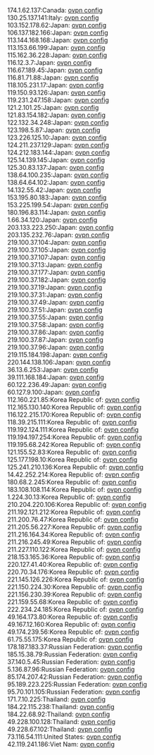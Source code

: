 174.1.62.137:Canada: [ovpn config](vpn/174_1_62_137.ovpn)  
130.25.137.141:Italy: [ovpn config](vpn/130_25_137_141.ovpn)  
103.152.178.62:Japan: [ovpn config](vpn/103_152_178_62.ovpn)  
106.137.182.166:Japan: [ovpn config](vpn/106_137_182_166.ovpn)  
113.144.168.168:Japan: [ovpn config](vpn/113_144_168_168.ovpn)  
113.153.66.199:Japan: [ovpn config](vpn/113_153_66_199.ovpn)  
115.162.36.228:Japan: [ovpn config](vpn/115_162_36_228.ovpn)  
116.12.3.7:Japan: [ovpn config](vpn/116_12_3_7.ovpn)  
116.67.189.45:Japan: [ovpn config](vpn/116_67_189_45.ovpn)  
116.81.71.88:Japan: [ovpn config](vpn/116_81_71_88.ovpn)  
118.105.231.17:Japan: [ovpn config](vpn/118_105_231_17.ovpn)  
119.150.93.126:Japan: [ovpn config](vpn/119_150_93_126.ovpn)  
119.231.247.158:Japan: [ovpn config](vpn/119_231_247_158.ovpn)  
121.2.101.25:Japan: [ovpn config](vpn/121_2_101_25.ovpn)  
121.83.154.182:Japan: [ovpn config](vpn/121_83_154_182.ovpn)  
122.132.34.248:Japan: [ovpn config](vpn/122_132_34_248.ovpn)  
123.198.5.87:Japan: [ovpn config](vpn/123_198_5_87.ovpn)  
123.226.125.10:Japan: [ovpn config](vpn/123_226_125_10.ovpn)  
124.211.237.129:Japan: [ovpn config](vpn/124_211_237_129.ovpn)  
124.212.183.144:Japan: [ovpn config](vpn/124_212_183_144.ovpn)  
125.14.139.145:Japan: [ovpn config](vpn/125_14_139_145.ovpn)  
125.30.83.137:Japan: [ovpn config](vpn/125_30_83_137.ovpn)  
138.64.100.235:Japan: [ovpn config](vpn/138_64_100_235.ovpn)  
138.64.64.102:Japan: [ovpn config](vpn/138_64_64_102.ovpn)  
14.132.55.42:Japan: [ovpn config](vpn/14_132_55_42.ovpn)  
153.195.80.183:Japan: [ovpn config](vpn/153_195_80_183.ovpn)  
153.225.199.54:Japan: [ovpn config](vpn/153_225_199_54.ovpn)  
180.196.83.114:Japan: [ovpn config](vpn/180_196_83_114.ovpn)  
1.66.34.120:Japan: [ovpn config](vpn/1_66_34_120.ovpn)  
203.133.223.250:Japan: [ovpn config](vpn/203_133_223_250.ovpn)  
203.135.232.76:Japan: [ovpn config](vpn/203_135_232_76.ovpn)  
219.100.37.104:Japan: [ovpn config](vpn/219_100_37_104.ovpn)  
219.100.37.105:Japan: [ovpn config](vpn/219_100_37_105.ovpn)  
219.100.37.107:Japan: [ovpn config](vpn/219_100_37_107.ovpn)  
219.100.37.13:Japan: [ovpn config](vpn/219_100_37_13.ovpn)  
219.100.37.177:Japan: [ovpn config](vpn/219_100_37_177.ovpn)  
219.100.37.182:Japan: [ovpn config](vpn/219_100_37_182.ovpn)  
219.100.37.19:Japan: [ovpn config](vpn/219_100_37_19.ovpn)  
219.100.37.31:Japan: [ovpn config](vpn/219_100_37_31.ovpn)  
219.100.37.49:Japan: [ovpn config](vpn/219_100_37_49.ovpn)  
219.100.37.51:Japan: [ovpn config](vpn/219_100_37_51.ovpn)  
219.100.37.55:Japan: [ovpn config](vpn/219_100_37_55.ovpn)  
219.100.37.58:Japan: [ovpn config](vpn/219_100_37_58.ovpn)  
219.100.37.86:Japan: [ovpn config](vpn/219_100_37_86.ovpn)  
219.100.37.87:Japan: [ovpn config](vpn/219_100_37_87.ovpn)  
219.100.37.96:Japan: [ovpn config](vpn/219_100_37_96.ovpn)  
219.115.184.198:Japan: [ovpn config](vpn/219_115_184_198.ovpn)  
220.144.138.106:Japan: [ovpn config](vpn/220_144_138_106.ovpn)  
36.13.6.253:Japan: [ovpn config](vpn/36_13_6_253.ovpn)  
39.111.168.184:Japan: [ovpn config](vpn/39_111_168_184.ovpn)  
60.122.236.49:Japan: [ovpn config](vpn/60_122_236_49.ovpn)  
60.127.9.100:Japan: [ovpn config](vpn/60_127_9_100.ovpn)  
112.160.221.85:Korea Republic of: [ovpn config](vpn/112_160_221_85.ovpn)  
112.165.130.140:Korea Republic of: [ovpn config](vpn/112_165_130_140.ovpn)  
116.122.215.170:Korea Republic of: [ovpn config](vpn/116_122_215_170.ovpn)  
118.39.215.111:Korea Republic of: [ovpn config](vpn/118_39_215_111.ovpn)  
119.192.124.111:Korea Republic of: [ovpn config](vpn/119_192_124_111.ovpn)  
119.194.197.254:Korea Republic of: [ovpn config](vpn/119_194_197_254.ovpn)  
119.195.68.242:Korea Republic of: [ovpn config](vpn/119_195_68_242.ovpn)  
121.155.52.83:Korea Republic of: [ovpn config](vpn/121_155_52_83.ovpn)  
125.177.198.10:Korea Republic of: [ovpn config](vpn/125_177_198_10.ovpn)  
125.241.210.136:Korea Republic of: [ovpn config](vpn/125_241_210_136.ovpn)  
14.42.252.214:Korea Republic of: [ovpn config](vpn/14_42_252_214.ovpn)  
180.68.2.245:Korea Republic of: [ovpn config](vpn/180_68_2_245.ovpn)  
183.108.108.114:Korea Republic of: [ovpn config](vpn/183_108_108_114.ovpn)  
1.224.30.13:Korea Republic of: [ovpn config](vpn/1_224_30_13.ovpn)  
210.204.220.106:Korea Republic of: [ovpn config](vpn/210_204_220_106.ovpn)  
211.192.121.212:Korea Republic of: [ovpn config](vpn/211_192_121_212.ovpn)  
211.200.76.47:Korea Republic of: [ovpn config](vpn/211_200_76_47.ovpn)  
211.205.56.227:Korea Republic of: [ovpn config](vpn/211_205_56_227.ovpn)  
211.216.164.34:Korea Republic of: [ovpn config](vpn/211_216_164_34.ovpn)  
211.216.245.49:Korea Republic of: [ovpn config](vpn/211_216_245_49.ovpn)  
211.227.110.122:Korea Republic of: [ovpn config](vpn/211_227_110_122.ovpn)  
218.153.165.36:Korea Republic of: [ovpn config](vpn/218_153_165_36.ovpn)  
220.127.41.40:Korea Republic of: [ovpn config](vpn/220_127_41_40.ovpn)  
220.70.34.176:Korea Republic of: [ovpn config](vpn/220_70_34_176.ovpn)  
221.145.126.226:Korea Republic of: [ovpn config](vpn/221_145_126_226.ovpn)  
221.150.224.30:Korea Republic of: [ovpn config](vpn/221_150_224_30.ovpn)  
221.156.230.39:Korea Republic of: [ovpn config](vpn/221_156_230_39.ovpn)  
221.159.55.68:Korea Republic of: [ovpn config](vpn/221_159_55_68.ovpn)  
222.234.24.185:Korea Republic of: [ovpn config](vpn/222_234_24_185.ovpn)  
49.164.173.80:Korea Republic of: [ovpn config](vpn/49_164_173_80.ovpn)  
49.167.12.160:Korea Republic of: [ovpn config](vpn/49_167_12_160.ovpn)  
49.174.239.56:Korea Republic of: [ovpn config](vpn/49_174_239_56.ovpn)  
61.75.55.175:Korea Republic of: [ovpn config](vpn/61_75_55_175.ovpn)  
178.187.183.37:Russian Federation: [ovpn config](vpn/178_187_183_37.ovpn)  
185.15.38.79:Russian Federation: [ovpn config](vpn/185_15_38_79.ovpn)  
37.140.5.45:Russian Federation: [ovpn config](vpn/37_140_5_45.ovpn)  
5.136.87.96:Russian Federation: [ovpn config](vpn/5_136_87_96.ovpn)  
85.174.207.42:Russian Federation: [ovpn config](vpn/85_174_207_42.ovpn)  
95.189.223.225:Russian Federation: [ovpn config](vpn/95_189_223_225.ovpn)  
95.70.101.105:Russian Federation: [ovpn config](vpn/95_70_101_105.ovpn)  
171.7.10.225:Thailand: [ovpn config](vpn/171_7_10_225.ovpn)  
184.22.115.238:Thailand: [ovpn config](vpn/184_22_115_238.ovpn)  
184.22.68.92:Thailand: [ovpn config](vpn/184_22_68_92.ovpn)  
49.228.100.128:Thailand: [ovpn config](vpn/49_228_100_128.ovpn)  
49.228.67.102:Thailand: [ovpn config](vpn/49_228_67_102.ovpn)  
73.116.54.111:United States: [ovpn config](vpn/73_116_54_111.ovpn)  
42.119.241.186:Viet Nam: [ovpn config](vpn/42_119_241_186.ovpn)  
